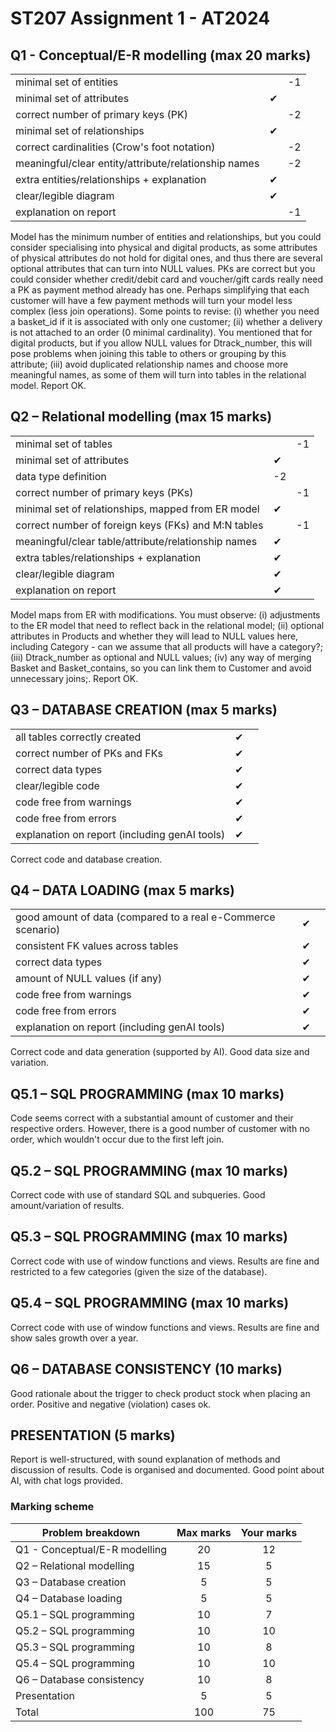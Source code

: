 # ST207 Assignment 1 - AT2024

## Q1 - Conceptual/E-R modelling (max 20 marks)

|   |   |   |
|---|---|---|
| minimal set of entities | | -1 |
| minimal set of attributes | ✔| |
| correct number of primary keys (PK) | | -2 |
| minimal set of relationships | ✔| |
| correct cardinalities (Crow's foot notation) | | -2 |
| meaningful/clear entity/attribute/relationship names | | -2  |
| extra entities/relationships + explanation | ✔| |
| clear/legible diagram | ✔| |
| explanation on report | | -1 |

Model has the minimum number of entities and relationships, but you could consider specialising into physical and digital products, as some attributes of physical attributes do not hold for digital ones, and thus there are several optional attributes that can turn into NULL values. PKs are correct but you could consider whether credit/debit card and voucher/gift cards really need a PK as payment method already has one. Perhaps simplifying that each customer will have a few payment methods will turn your model less complex (less join operations). Some points to revise: (i) whether you need a basket_id if it is associated with only one customer; (ii) whether a delivery is not attached to an order (0 minimal cardinality). You mentioned that for digital products, but if you allow NULL values for Dtrack_number, this will pose problems when joining this table to others or grouping by this attribute; (iii) avoid duplicated relationship names and choose more meaningful names, as some of them will turn into tables in the relational model. Report OK.

## Q2 – Relational modelling (max 15 marks)

|   |   |   |
|---|---|---|
| minimal set of tables | | -1 |
| minimal set of attributes | ✔| |
| data type definition | -2 | |
| correct number of primary keys (PKs) | | -1 |
| minimal set of relationships, mapped from ER model | ✔| |
| correct number of foreign keys (FKs) and M:N tables | | -1 |
| meaningful/clear table/attribute/relationship names | ✔| |
| extra tables/relationships + explanation | ✔| |
| clear/legible diagram | ✔| |
| explanation on report | ✔| |

Model maps from ER with modifications. You must observe: (i) adjustments to the ER model that need to reflect back in the relational model; (ii) optional attributes in Products and whether they will lead to NULL values here, including Category - can we assume that all products will have a category?; (iii) Dtrack_number as optional and NULL values; (iv) any way of merging Basket and Basket_contains, so you can link them to Customer and avoid unnecessary joins;. Report OK.

## Q3 – DATABASE CREATION (max 5 marks)

|   |   |   |
|---|---|---|
| all tables correctly created | ✔| |
| correct number of PKs and FKs | ✔| |
| correct data types | ✔| |
| clear/legible code| ✔| |
| code free from warnings | ✔| |
| code free from errors | ✔| |
| explanation on report (including genAI tools) | ✔| |

Correct code and database creation.

## Q4 – DATA LOADING (max 5 marks)

|   |   |   |
|---|---|---|
| good amount of data (compared to a real e-Commerce scenario) | ✔| |
| consistent FK values across tables | ✔| |
| correct data types | ✔| |
| amount of NULL values (if any) | ✔| |
| code free from warnings | ✔| |
| code free from errors | ✔| |
| explanation on report (including genAI tools) | ✔| |

Correct code and data generation (supported by AI). Good data size and variation.

## Q5.1 – SQL PROGRAMMING (max 10 marks)

Code seems correct with a substantial amount of customer and their respective orders. However, there is a good number of customer with no order, which wouldn't occur due to the first left join.

## Q5.2 – SQL PROGRAMMING (max 10 marks)

Correct code with use of standard SQL and subqueries. Good amount/variation of results.

## Q5.3 – SQL PROGRAMMING (max 10 marks)

Correct code with use of window functions and views. Results are fine and restricted to a few categories (given the size of the database).

## Q5.4 – SQL PROGRAMMING (max 10 marks)

Correct code with use of window functions and views. Results are fine and show sales growth over a year.

## Q6 – DATABASE CONSISTENCY (10 marks)

Good rationale about the trigger to check product stock when placing an order. Positive and negative (violation) cases ok.

## PRESENTATION (5 marks)

Report is well-structured, with sound explanation of methods and discussion of results. Code is organised and documented. Good point about AI, with chat logs provided.

### Marking scheme

| Problem breakdown | Max marks | Your marks |
|--------------| :----------:|:----------:|
| Q1 - Conceptual/E-R modelling | 20 | 12 |
| Q2 – Relational modelling | 15 | 5 |
| Q3 – Database creation | 5 | 5 |
| Q4 – Database loading | 5 | 5 |
| Q5.1 – SQL programming | 10 | 7 |
| Q5.2 – SQL programming | 10 | 10 |
| Q5.3 – SQL programming | 10 | 8 |
| Q5.4 – SQL programming | 10 | 10 |
| Q6 – Database consistency | 10 | 8 |
| Presentation | 5 | 5 |
| Total | 100 | 75 |
